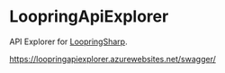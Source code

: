 # LoopringApiExplorer
API Explorer for [LoopringSharp](https://github.com/taranasus/LoopringSharp).

https://loopringapiexplorer.azurewebsites.net/swagger/
